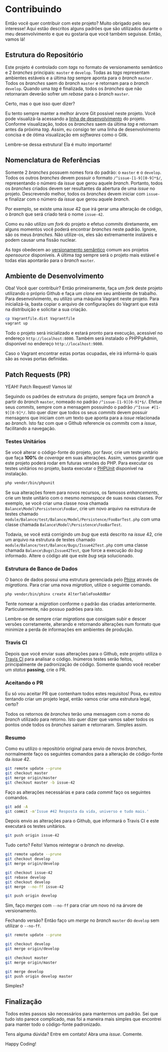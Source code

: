 # Contribuindo

Então você quer contribuir com este projeto? Muito obrigado pelo seu interesse! Aqui estão descritos alguns padrões que são utilizados durante o meu desenvolvimento e que eu gostaria que você também seguisse. Então, vamos lá!

## Estrutura do Repositório

Este projeto é controlado com _tags_ no formato de versionamento semântico e 2 _branches_ principais: `master` e `develop`. Todas as _tags_ representam ambientes estáveis e a última _tag_ sempre aponta para o _branch_ `master`. Todos os _branches_ saem do _branch_ `master` e retornam para o _branch_ `develop`. Quando uma _tag_ é finalizada, todos os _branches_ que não retornaram deverão sofrer um _rebase_ para o _branch_ `master`.

Certo, mas o que isso quer dizer?

Eu tento sempre manter a melhor árvore Git possível neste projeto. Você pode visualizá-la acessando a [linha de desenvolvimento](//github.com/wandersonwhcr/balance/network) do projeto. Conforme visualização, todos os _branches_ saem da última _tag_ e retornam antes da próxima _tag_. Assim, eu consigo ter uma linha de desenvolvimento concisa e de ótima visualização em _softwares_ como o Gitk.

Lembre-se dessa estrutura! Ela é muito importante!

## Nomenclatura de Referências

Somente 2 _branches_ possuem nomes fora do padrão: o `master` e o `develop`. Todos os outros _branches_ devem possuir o formato `/^issue-[1-9][0-9]*$/`, representando o número da _issue_ que gerou aquele _branch_. Portanto, todos os _branches_ criados devem ser resultantes da abertura de uma _issue_ no projeto. Descrevendo melhor, todos os _branches_ devem iniciar com `issue-` e finalizar com o número da _issue_ que gerou aquele _branch_.

Por exemplo, se existe uma _issue_ 42 que irá gerar uma alteração de código, o _branch_ que será criado terá o nome `issue-42`.

Como eu não utilizo um _fork_ do projeto e efetuo _commits_ diretamente, em alguns momentos você poderá encontrar _branches_ neste padrão. Ignore, são os meus _branches_. Não utilize-os, eles são extremamente instáveis e podem causar uma fissão nuclear.

As _tags_ obedecem ao [versionamento semântico](http://semver.org/) comum aos projetos _opensource_ disponíveis. A última _tag_ sempre será o projeto mais estável e todas elas apontarão para o _branch_ `master`.

## Ambiente de Desenvolvimento

Oba! Você quer contribuir? Então primeiramente, faça um _fork_ deste projeto utilizando o próprio Github e faça um _clone_ em seu ambiente de trabalho. Para desenvolvimento, eu utilizo uma máquina Vagrant neste projeto. Para inicializá-la, basta copiar o arquivo de configurações do Vagrant que está na distribuição e solicitar a sua criação.

```bash
cp Vagrantfile.dist Vagrantfile
vagrant up
```

Todo o projeto será inicializado e estará pronto para execução, acessível no endereço `http://localhost:8000`. Também será instalado o PHPPgAdmin, disponível no endereço `http://localhost:9000`.

Caso o Vagrant encontrar estas portas ocupadas, ele irá informá-lo quais são as novas portas definidas.

## Patch Requests (PR)

YEAH! Patch Request! Vamos lá!

Seguindo os padrões de estrutura do projeto, sempre faça um _branch_ a partir do _branch_ `master`, nomeado no padrão `/^issue-[1-9][0-9]*$/`. Efetue seus _commits_, sempre com a mensagem possuindo o padrão `/^Issue #[1-9][0-9]*/`. Isto quer dizer que todos os seus _commits_ devem possuir mensagens que iniciam com um texto que aponta para a _issue_ relacionada ao _branch_. Isto faz com que o Github referencie os _commits_ com a _issue_, facilitando a navegação.

### Testes Unitários

Se você alterar o código-fonte do projeto, por favor, crie um teste unitário que faça **100%** de _coverage_ em suas alterações. Assim, vamos garantir que este projeto poderá rodar em futuras versões do PHP. Para executar os testes unitários no projeto, basta executar o [PHPUnit](https://phpunit.de/) disponível na instalação.

```bash
php vendor/bin/phpunit
```

Se sua alterações forem para novos recursos, os famosos _enhancements_, crie um teste unitário com o mesmo _namespace_ de suas novas classes. Por exemplo, se você criar uma classe nova chamada `Balance\Model\Persistence\FooBar`, crie um novo arquivo na estrutura de testes chamado `module/Balance/test/Balance/Model/Persistence/FooBarTest.php` com uma classe chamada `Balance\Model\Persistence\FooBarTest`.

Todavia, se você está corrigindo um _bug_ que está descrito na _issue_ 42, crie um arquivo na estrutura de testes chamado `module/Balance/test/Balance/Bugs/Issue42Test.php` com uma classe chamada `Balance\Bugs\Issue42Test`, que force a execução do _bug_ informado. Altere o código até que este _bug_ seja solucionado.

### Estrutura de Banco de Dados

O banco de dados possui uma estrutura gerenciada pelo [Phinx](https://phinx.org/) através de _migrations_. Para criar uma nova _migration_, utilize o seguinte comando.

```bash
php vendor/bin/phinx create AlterTableFooAddBar
```

Tente nomear a _migration_ conforme o padrão das criadas anteriormente. Particularmente, não possuo padrões para isto.

Lembre-se de sempre criar _migrations_ que consigam subir e descer versões corretamente, alterando e retornando alterações num formato que minimize a perda de informações em ambientes de produção.

### Travis CI

Depois que você enviar suas alterações para o Github, este projeto utiliza o [Travis CI](//travis-ci.org/wandersonwhcr/balance) para analisar o código. Inúmeros testes serão feitos, principalmente de padronização de código. Somente quando você receber um _status_ **passing**, crie o PR.

### Aceitando o PR

Eu só vou aceitar PR que contenham todos estes requisitos! Poxa, eu estou tentando criar um projeto legal, então vamos criar uma estrutura legal, certo?

Todos os retornos de _branches_ terão uma mensagem com o nome do _branch_ utilizado para retorno. Isto quer dizer que vamos saber todos os pontos onde todos os _branches_ sairam e retornaram. Simples assim.

### Resumo

Como eu utilizo o repositório original para envio de novos _branches_, normalmente faço os seguintes comandos para a alteração de código-fonte da _issue_ 42.

```bash
git remote update --prune
git checkout master
git merge origin/master
git checkout master -b issue-42
```

Faço as alterações necessárias e para cada _commit_ faço os seguintes comandos.

```bash
git add -A
git commit -m'Issue #42 Resposta da vida, universo e tudo mais.'
```

Depois envio as alterações para o Github, que informará o Travis CI e este executará os testes unitários.

```bash
git push origin issue-42
```

Tudo certo? Feito! Vamos reintegrar o _branch_ no _develop_.

```bash
git remote update --prune
git checkout develop
git merge origin/develop

git checkout issue-42
git rebase develop
git checkout develop
git merge --no-ff issue-42

git push origin develop
```

Sim, faço _merges_ com `--no-ff` para criar um novo nó na árvore de versionamento.

Fechando versão? Então faço um _merge_ no _branch_ `master` do `develop` sem utilizar o `--no-ff`.

```bash
git remote update --prune

git checkout develop
git merge origin/develop

git checkout master
git merge origin/master

git merge develop
git push origin develop master
```

Simples?

## Finalização

Todos estes passos são necessários para mantermos um padrão. Sei que tudo isto parece complicado, mas foi a maneira mais simples que encontrei para manter todo o código-fonte padronizado.

Tens alguma dúvida? Entre em contato! Abra uma _issue_. Comente.

Happy Coding!
